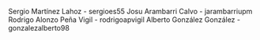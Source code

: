 Sergio Martínez Lahoz - sergioes55
Josu Arambarri Calvo - jarambarriupm
Rodrigo Alonzo Peña Vigil - rodrigoapvigil
Alberto González González - gonzalezalberto98